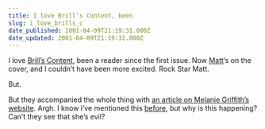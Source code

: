 ```yaml
---
title: I love Brill's Content, been
slug: i_love_brills_c
date_published: 2001-04-09T21:19:31.000Z
date_updated: 2001-04-09T21:19:31.000Z
---
```


I love [Brill’s Content](http://www.brillscontent.com/current/index.shtml), been a reader since the first issue. Now [Matt](http://a.wholelottanothing.org)‘s on the cover, and I couldn’t have been more excited. Rock Star Matt.

But.

But they accompanied the whole thing with [an article on Melanie Griffith’s website](http://www.brillscontent.com/2001may/features/web_stars.shtml). Argh. I know i’ve mentioned this [before](/index.php?blogarch/2001_03_01_archive.php#2937043), but why is this happening? Can’t they see that she’s evil?
